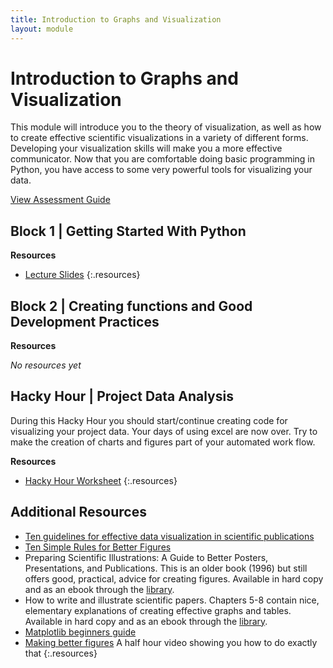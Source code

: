 ```yaml
---
title: Introduction to Graphs and Visualization
layout: module
---
```



# Introduction to Graphs and Visualization

This module will introduce you to the theory of visualization, as well as how to create effective scientific visualizations in a variety of different forms. Developing your visualization skills will make you a more effective communicator. Now that you are comfortable doing basic programming in Python, you have access to some very powerful tools for visualizing your data. 

[View Assessment Guide](assessment.html)




## Block 1 | Getting Started With Python




**Resources**

- [Lecture Slides](http://linkhere.com)
{:.resources}



## Block 2 | Creating functions and Good Development Practices


**Resources**

_No resources yet_




## Hacky Hour | Project Data Analysis

During this Hacky Hour you should start/continue creating code for visualizing your project data. Your days of using excel are now over. Try to make the creation of charts and figures part of your automated work flow. 


**Resources**

- [Hacky Hour Worksheet](hacky-hour-worksheet.html)
{:.resources}









## Additional Resources

- [Ten guidelines for effective data visualization in scientific publications](http://hci.pacsites.org/wp-content/uploads/sites/8/2014/01/10_scientific_visualization_guidelines.pdf) 
- [Ten Simple Rules for Better Figures](http://journals.plos.org/ploscompbiol/article/asset?id=10.1371%2Fjournal.pcbi.1003833.PDF)
- Preparing Scientific Illustrations: A Guide to Better Posters, Presentations, and Publications. This is an older book (1996) but still offers good, practical, advice for creating figures. Available in hard copy and as an ebook through the [library](http://www.library.auckland.ac.nz/). 
- How to write and illustrate scientific papers. Chapters 5-8 contain nice, elementary explanations of creating effective graphs and tables. Available in hard copy and as an ebook through the [library](http://www.library.auckland.ac.nz/). 
- [Matplotlib beginners guide](http://matplotlib.org/users/beginner.html) 
- [Making better figures](https://betterfigures.org/2015/03/30/making-better-figures-video/) A half hour video showing you how to do exactly that
{:.resources}
